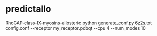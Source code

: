 # predictallo
RhoGAP-class-IX-myosins-allosteric
python generate_conf.py 6z2s.txt config.conf --receptor my_receptor.pdbqt --cpu 4 --num_modes 10
